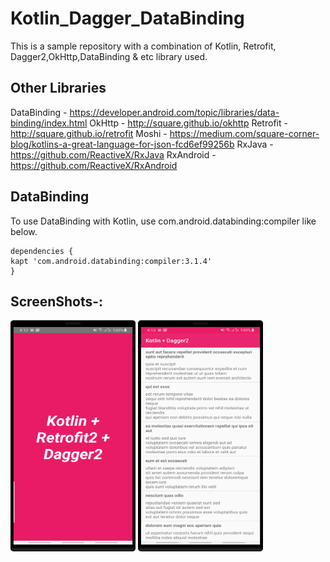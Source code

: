 # Kotlin_Dagger_DataBinding
This is a sample repository with a combination of Kotlin, Retrofit, Dagger2,OkHttp,DataBinding &amp; etc library used.


## Other Libraries
  DataBinding - https://developer.android.com/topic/libraries/data-binding/index.html
  OkHttp - http://square.github.io/okhttp
  Retrofit - http://square.github.io/retrofit
  Moshi - https://medium.com/square-corner-blog/kotlins-a-great-language-for-json-fcd6ef99256b
  RxJava - https://github.com/ReactiveX/RxJava
  RxAndroid - https://github.com/ReactiveX/RxAndroid

## DataBinding
   To use DataBinding with Kotlin, use com.android.databinding:compiler like below.

    dependencies {
    kapt 'com.android.databinding:compiler:3.1.4'
    }

## ScreenShots-:
<div class="row">
<img src="https://github.com/er-akashgarg/Kotlin_Dagger_DataBinding/blob/master/screens/scr1.png" width="200" height="370" />
<img src="https://github.com/er-akashgarg/Kotlin_Dagger_DataBinding/blob/master/screens/scr2.png" width="200" height="370" />
</div>


